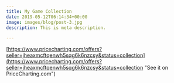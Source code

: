 ```yaml
---
title: My Game Collection
date: 2019-05-12T06:14:34+00:00
image: images/blog/post-3.jpg
description: This is meta description.

---
```

[https://www.pricecharting.com/offers?seller=jheaxmcftqenwh5sqg6k6nzcsy&status=collection](https://www.pricecharting.com/offers?seller=jheaxmcftqenwh5sqg6k6nzcsy&status=collection "See it on PriceCharting.com")